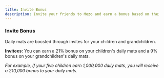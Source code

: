 ```yaml
---
title: Invite Bonus
description: Invite your friends to Mezo and earn a bonus based on their mats. Direct Invites = Children. Your Children's Invites = Grandchildren
---
```


### Invite Bonus

Daily mats are boosted through invites for your children and grandchildren.

**Invitees:** You can earn a 21% bonus on your children's daily mats and a 9% bonus on your grandchildren's daily mats.&#x20;

_For example, if your five children earn 1,000,000 daily mats, you will receive a 210,000 bonus to your daily mats._

<figure><img src="../../.gitbook/assets/Invite_graphic-1.png" alt=""><figcaption></figcaption></figure>

